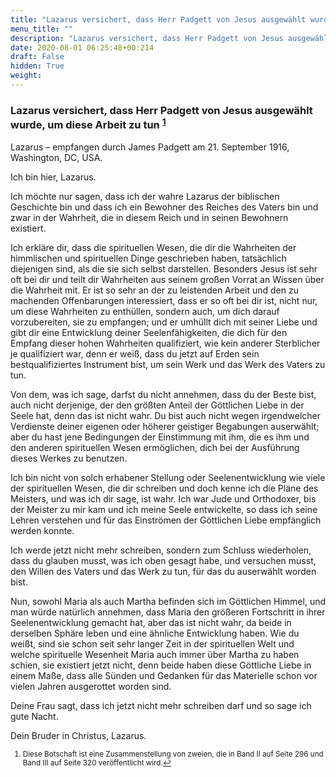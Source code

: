 ```yaml
---
title: "Lazarus versichert, dass Herr Padgett von Jesus ausgewählt wurde, um diese Arbeit zu tun"
menu_title: ""
description: "Lazarus versichert, dass Herr Padgett von Jesus ausgewählt wurde, um diese Arbeit zu tun"
date: 2020-08-01 06:25:48+00:214
draft: False
hidden: True
weight:
---
```

### Lazarus versichert, dass Herr Padgett von Jesus ausgewählt wurde, um diese Arbeit zu tun <sup id="a1">[1](#f1)</sup>

Lazarus – empfangen durch James Padgett am 21. September 1916, Washington, DC, USA.

Ich bin hier, Lazarus.

Ich möchte nur sagen, dass ich der wahre Lazarus der biblischen Geschichte bin und dass ich ein Bewohner des Reiches des Vaters bin und zwar in der Wahrheit, die in diesem Reich und in seinen Bewohnern existiert.

Ich erkläre dir, dass die spirituellen Wesen, die dir die Wahrheiten der himmlischen und spirituellen Dinge geschrieben haben, tatsächlich diejenigen sind, als die sie sich selbst darstellen. Besonders Jesus ist sehr oft bei dir und teilt dir Wahrheiten aus seinem großen Vorrat an Wissen über die Wahrheit mit. Er ist so sehr an der zu leistenden Arbeit und den zu machenden Offenbarungen interessiert, dass er so oft bei dir ist, nicht nur, um diese Wahrheiten zu enthüllen, sondern auch, um dich darauf vorzubereiten, sie zu empfangen; und er umhüllt dich mit seiner Liebe und gibt dir eine Entwicklung deiner Seelenfähigkeiten, die dich für den Empfang dieser hohen Wahrheiten qualifiziert, wie kein anderer Sterblicher je qualifiziert war, denn er weiß, dass du jetzt auf Erden sein bestqualifiziertes Instrument bist, um sein Werk und das Werk des Vaters zu tun.

Von dem, was ich sage, darfst du nicht annehmen, dass du der Beste bist, auch nicht derjenige, der den größten Anteil der Göttlichen Liebe in der Seele hat, denn das ist nicht wahr. Du bist auch nicht wegen irgendwelcher Verdienste deiner eigenen oder höherer geistiger Begabungen auserwählt; aber du hast jene Bedingungen der Einstimmung mit ihm, die es ihm und den anderen spirituellen Wesen ermöglichen, dich bei der Ausführung dieses Werkes zu benutzen.

Ich bin nicht von solch erhabener Stellung oder Seelenentwicklung wie viele der spirituellen Wesen, die dir schreiben und doch kenne ich die Pläne des Meisters, und was ich dir sage, ist wahr. Ich war Jude und Orthodoxer, bis der Meister zu mir kam und ich meine Seele entwickelte, so dass ich seine Lehren verstehen und für das Einströmen der Göttlichen Liebe empfänglich werden konnte.

Ich werde jetzt nicht mehr schreiben, sondern zum Schluss wiederholen, dass du glauben musst, was ich oben gesagt habe, und versuchen musst, den Willen des Vaters und das Werk zu tun, für das du auserwählt worden bist.

Nun, sowohl Maria als auch Martha befinden sich im Göttlichen Himmel, und man würde natürlich annehmen, dass Maria den größeren Fortschritt in ihrer Seelenentwicklung gemacht hat, aber das ist nicht wahr, da beide in derselben Sphäre leben und eine ähnliche Entwicklung haben. Wie du weißt, sind sie schon seit sehr langer Zeit in der spirituellen Welt und welche spirituelle Wesenheit Maria auch immer über Martha zu haben schien, sie existiert jetzt nicht, denn beide haben diese Göttliche Liebe in einem Maße, dass alle Sünden und Gedanken für das Materielle schon vor vielen Jahren ausgerottet worden sind.

Deine Frau sagt, dass ich jetzt nicht mehr schreiben darf und so sage ich gute Nacht.

Dein Bruder in Christus, Lazarus.
<small>

1. <large id="f1"> Diese Botschaft ist eine Zusammenstellung von zweien, die in Band II auf Seite 296 und Band III auf Seite 320 veröffentlicht wird.[↩](#a1)
